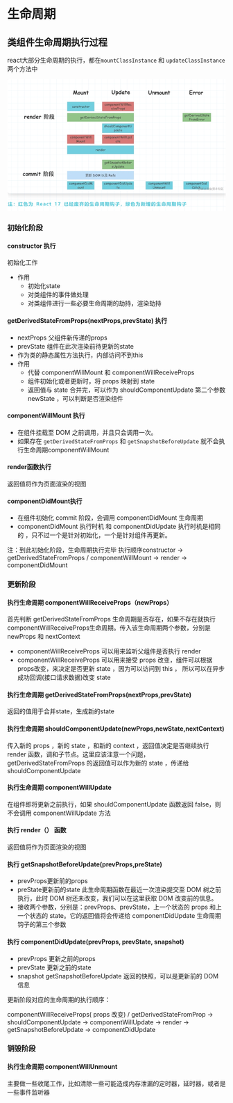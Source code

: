 # 生命周期

## 类组件生命周期执行过程
react大部分生命周期的执行，都在`mountClassInstance` 和 `updateClassInstance` 两个方法中

![avatar](./图片/生命周期.jpg)

### 初始化阶段

#### constructor 执行
初始化工作
- 作用
  - 初始化state
  - 对类组件的事件做处理
  - 对类组件进行一些必要生命周期的劫持，渲染劫持


#### getDerivedStateFromProps(nextProps,prevState) 执行
- nextProps 父组件新传递的props
- prevState 组件在此次渲染前待更新的state
- 作为类的静态属性方法执行，内部访问不到this
- 作用
  - 代替 componentWillMount 和 componentWillReceiveProps
  - 组件初始化或者更新时，将 props 映射到 state
  - 返回值与 state 合并完，可以作为 shouldComponentUpdate 第二个参数 newState ，可以判断是否渲染组件

#### componentWillMount 执行
- 在组件挂载至 DOM 之前调用，并且只会调用一次。
- 如果存在 `getDerivedStateFromProps` 和 `getSnapshotBeforeUpdate` 就不会执行生命周期componentWillMount

#### render函数执行
返回值将作为页面渲染的视图

#### componentDidMount执行
- 在组件初始化 commit 阶段，会调用 componentDidMount 生命周期
- componentDidMount 执行时机 和 componentDidUpdate 执行时机是相同的 ，只不过一个是针对初始化，一个是针对组件再更新。
  

注：到此初始化阶段，生命周期执行完毕 执行顺序constructor -> getDerivedStateFromProps / componentWillMount -> render -> componentDidMount

### 更新阶段

#### 执行生命周期 componentWillReceiveProps（newProps）
首先判断 getDerivedStateFromProps 生命周期是否存在，如果不存在就执行componentWillReceiveProps生命周期。传入该生命周期两个参数，分别是 newProps 和 nextContext
- componentWillReceiveProps 可以用来监听父组件是否执行 render
- componentWillReceiveProps 可以用来接受 props 改变，组件可以根据props改变，来决定是否更新 state ，因为可以访问到 this ， 所以可以在异步成功回调(接口请求数据)改变 state

#### 执行生命周期 getDerivedStateFromProps(nextProps,prevState)
返回的值用于合并state，生成新的state

#### 执行生命周期 shouldComponentUpdate(newProps,newState,nextContext)

传入新的 props ，新的 state ，和新的 context ，返回值决定是否继续执行 render 函数，调和子节点。这里应该注意一个问题，getDerivedStateFromProps 的返回值可以作为新的 state ，传递给 shouldComponentUpdate

#### 执行生命周期 componentWillUpdate
在组件即将更新之前执行，如果 shouldComponentUpdate 函数返回 false，则不会调用 componentWillUpdate 方法

#### 执行 render（） 函数
返回值将作为页面渲染的视图

#### 执行 getSnapshotBeforeUpdate(prevProps,preState)
- prevProps更新前的props
- preState更新前的state
此生命周期函数在最近一次渲染提交至 DOM 树之前执行，此时 DOM 树还未改变，我们可以在这里获取 DOM 改变前的信息。
- 接收两个参数，分别是：prevProps、prevState，上一个状态的 props 和上一个状态的 state。它的返回值将会传递给 componentDidUpdate 生命周期钩子的第三个参数

#### 执行 componentDidUpdate(prevProps, prevState, snapshot)
- prevProps 更新之前的props
- prevState 更新之前的state
- snapshot getSnapshotBeforeUpdate 返回的快照，可以是更新前的 DOM 信息

更新阶段对应的生命周期的执行顺序：

componentWillReceiveProps( props 改变) / getDerivedStateFromProp -> shouldComponentUpdate -> componentWillUpdate -> render -> getSnapshotBeforeUpdate -> componentDidUpdate

### 销毁阶段

#### 执行生命周期 componentWillUnmount
主要做一些收尾工作，比如清除一些可能造成内存泄漏的定时器，延时器，或者是一些事件监听器